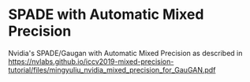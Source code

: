 # SPADE with Automatic Mixed Precision
Nvidia's SPADE/Gaugan with Automatic Mixed Precision as described in https://nvlabs.github.io/iccv2019-mixed-precision-tutorial/files/mingyuliu_nvidia_mixed_precision_for_GauGAN.pdf
